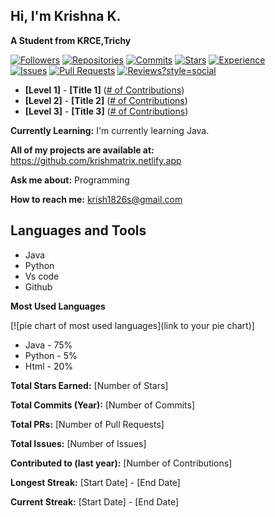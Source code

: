 ##  Hi, I'm Krishna K.

**A Student from KRCE,Trichy**

[![Followers](https://img.shields.io/github/followers/krishna18062005?style=social)](https://github.com/[your-username])
[![Repositories](https://img.shields.io/github/repo/krishna18062005?style=social)](https://github.com/[your-username])
[![Commits](https://img.shields.io/github/commits-year/krishna18062005?style=social)](https://github.com/[your-username])
[![Stars](https://img.shields.io/github/stars/krishna18062005?style=social)](https://github.com/[your-username])
[![Experience](https://img.shields.io/badge/Experience-Level_[level]?style=social)]()  
[![Issues](https://img.shields.io/github/issues/krishna18062005?style=social)](https://github.com/[your-username]/issues)
[![Pull Requests](https://img.shields.io/github/pulls/krishna18062005?style=social)](https://github.com/[your-username]/pulls)
[![Reviews](https://img.shields.io/github/prs?q=is%3Aissue+author%3Akrishna18062005)?style=social](https://github.com/krishna18062005/pulls)

* **[Level 1]** - **[Title 1]** ([# of Contributions](https://github.com/krishna18062005?tab=contributions))
* **[Level 2]** - **[Title 2]** ([# of Contributions](https://github.com/krishna18062005?tab=contributions)) 
* **[Level 3]** - **[Title 3]** ([# of Contributions](https://github.com/krishna18062005?tab=contributions)) 


**Currently Learning:** I'm currently learning Java.

**All of my projects are available at:** https://github.com/krishmatrix.netlify.app

**Ask me about:** Programming

**How to reach me:** krish1826s@gmail.com





## Languages and Tools

* Java
* Python
* Vs code
* Github

**Most Used Languages**

[![pie chart of most used languages](link to your pie chart)]

* Java - 75%
* Python - 5%
* Html - 20%

**Total Stars Earned:** [Number of Stars]

**Total Commits (Year):** [Number of Commits] 

**Total PRs:** [Number of Pull Requests]

**Total Issues:** [Number of Issues]

**Contributed to (last year):** [Number of Contributions]

**Longest Streak:** [Start Date] - [End Date]

**Current Streak:** [Start Date] - [End Date]

<!---
Krishna18062005/Krishna18062005 is a ✨ special ✨ repository because its `README.md` (this file) appears on your GitHub profile.
You can click the Preview link to take a look at your changes.
--->
